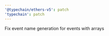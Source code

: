 ```yaml
---
'@typechain/ethers-v5': patch
'typechain': patch
---
```


Fix event name generation for events with arrays
